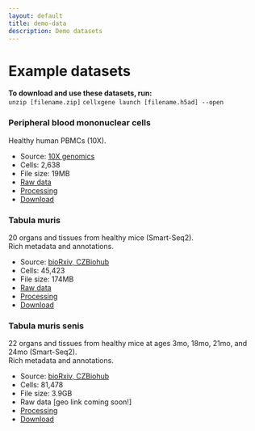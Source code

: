```yaml
---
layout: default
title: demo-data
description: Demo datasets
---
```


# Example datasets
**To download and use these datasets, run:**  
`unzip [filename.zip]`
`cellxgene launch [filename.h5ad] --open`

### Peripheral blood mononuclear cells
Healthy human PBMCs (10X).

- Source: [10X genomics](https://support.10xgenomics.com/single-cell-gene-expression/datasets/1.1.0/pbmc3k)
- Cells: 2,638
- File size: 19MB
- [Raw data](http://cf.10xgenomics.com/samples/cell-exp/1.1.0/pbmc3k/pbmc3k_filtered_gene_bc_matrices.tar.gz)
- [Processing](https://github.com/chanzuckerberg/cellxgene-vignettes/blob/master/dataset-processing/pbmc3k-processing.ipynb)
- [Download](https://cellxgene-example-data.czi.technology/pbmc3k.h5ad.zip)

### Tabula muris
20 organs and tissues from healthy mice (Smart-Seq2).  
Rich metadata and annotations.

- Source: [bioRxiv, CZBiohub](https://www.biorxiv.org/content/10.1101/237446v2)
- Cells: 45,423
- File size: 174MB
- [Raw data](https://figshare.com/projects/Tabula_Muris_Transcriptomic_characterization_of_20_organs_and_tissues_from_Mus_musculus_at_single_cell_resolution/27733)
- [Processing](https://github.com/chanzuckerberg/cellxgene-vignettes/blob/master/dataset-processing/tabula-muris-processing.ipynb)
- [Download](https://cellxgene-example-data.czi.technology/tabula-muris.h5ad.zip)

### Tabula muris senis
22 organs and tissues from healthy mice at ages 3mo, 18mo, 21mo, and 24mo (Smart-Seq2).  
Rich metadata and annotations.

- Source: [bioRxiv, CZBiohub](https://www.biorxiv.org/content/10.1101/661728v1)
- Cells: 81,478
- File size: 3.9GB
- Raw data [geo link coming soon!]
- [Processing](https://www.biorxiv.org/content/10.1101/661728v1)
- [Download](https://cellxgene-example-data.czi.technology/tabula-muris-senis.h5ad.zip)
